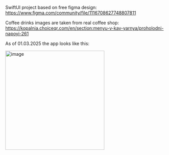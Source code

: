 SwiftUI project based on free figma design: https://www.figma.com/community/file/1116708627748807811

Coffee drinks images are taken from real coffee shop: https://kopalnia.choiceqr.com/en/section:menyu-v-kav-yarnya/proholodni-napoyi-261

As of 01.03.2025 the app looks like this: 

<img width="310" alt="image" src="https://github.com/user-attachments/assets/ed0e17bf-a3a1-4159-a90d-7f9e9d987b59" />


